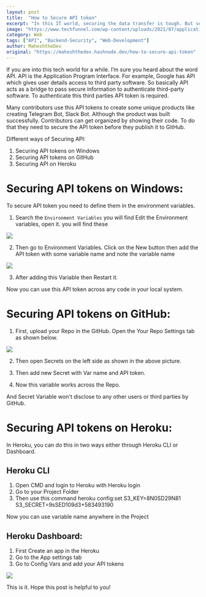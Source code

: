 ```yaml
---
layout: post
title:  "How to Secure API token"
excerpt: "In this IT world, securing the data transfer is tough. But securing the API with token is important."
image: "https://www.techfunnel.com/wp-content/uploads/2021/07/application-programming-interface.png"
category: Web
tags: ["API", "Backend-Security", "Web-Development"]
author: MaheshtheDev
original: "https://maheshthedev.hashnode.dev/how-to-secure-api-token"
---
```


If you are into this tech world for a while. I’m sure you heard about the word API. API is the Application Program Interface. For example, Google has API which gives user details access to third party software. So basically API acts as a bridge to pass secure information to authenticate third-party software. To authenticate this third parties API token is required.

Many contributors use this API tokens to create some unique products like creating Telegram Bot, Slack Bot. Although the product was built successfully. Contributors can get organized by showing their code. To do that they need to secure the API token before they publish it to GitHub.

Different ways of Securing API:
1. Securing API tokens on Windows
2. Securing API tokens on GitHub
3. Securing API on Heroku

# Securing API tokens on Windows:

To secure API token you need to define them in the environment variables.

1. Search the `Environment Variables` you will find Edit the Environment variables, open it. you will find these

![](https://miro.medium.com/max/824/1*AvRoS1MbBRl4oe2q7Tq-rA.png)

2. Then go to Environment Variables. Click on the New button then add the API token with some variable name and note the variable name

![](https://miro.medium.com/max/1306/1*hRrygxDz_d5EbPRZfsDh6w.png)

3. After adding this Variable then Restart it.

Now you can use this API token across any code in your local system.

# Securing API tokens on GitHub:
1. First, upload your Repo in the GitHub. Open the Your Repo Settings tab as shown below.

![](https://miro.medium.com/max/2666/1*wpoSrUMBBM05WfZrSEXOrA.png)

2. Then open Secrets on the left side as shown in the above picture.



3. Then add new Secret with Var name and API token.

4. Now this variable works across the Repo.

And Secret Variable won't disclose to any other users or third parties by GitHub.

# Securing API tokens on Heroku:

In Heroku, you can do this in two ways either through Heroku CLI or Dashboard.

## Heroku CLI
1. Open CMD and login to Heroku with Heroku login
2. Go to your Project Folder
3. Then use this command heroku config:set S3_KEY=8N0SD29N81 S3_SECRET=9sSED109d3+583493190

Now you can use variable name anywhere in the Project

## Heroku Dashboard:
1. First Create an app in the Heroku
2. Go to the App settings tab
3. Go to Config Vars and add your API tokens

![](https://miro.medium.com/max/2480/1*MJWNVqZQpfWIpiLm9wTwsg.png)

This is it. Hope this post is helpful to you!